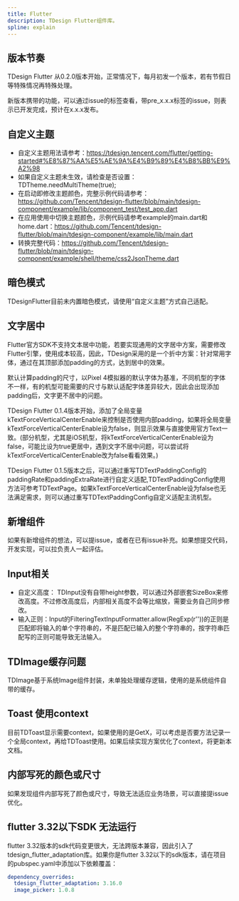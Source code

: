 ```yaml
---
title: Flutter
description: TDesign Flutter组件库。
spline: explain
---
```


## 版本节奏
TDesign Flutter 从0.2.0版本开始，正常情况下，每月初发一个版本，若有节假日等特殊情况再特殊处理。

新版本携带的功能，可以通过issue的标签查看，带pre_x.x.x标签的issue，则表示已开发完成，预计在x.x.x发布。

## 自定义主题
- 自定义主题用法请参考：https://tdesign.tencent.com/flutter/getting-started#%E8%87%AA%E5%AE%9A%E4%B9%89%E4%B8%BB%E9%A2%98
- 如果自定义主题未生效，请检查是否设置：TDTheme.needMultiTheme(true);
- 在启动即修改主题颜色，完整示例代码请参考：https://github.com/Tencent/tdesign-flutter/blob/main/tdesign-component/example/lib/component_test/test_app.dart
- 在应用使用中切换主题颜色，示例代码请参考example的main.dart和home.dart：https://github.com/Tencent/tdesign-flutter/blob/main/tdesign-component/example/lib/main.dart
- 转换完整代码：https://github.com/Tencent/tdesign-flutter/blob/main/tdesign-component/example/shell/theme/css2JsonTheme.dart

## 暗色模式
TDesignFlutter目前未内置暗色模式，请使用“自定义主题”方式自己适配。

## 文字居中
Flutter官方SDK不支持文本居中功能，若要实现通用的文字居中方案，需要修改Flutter引擎，使用成本较高，因此，TDesign采用的是一个折中方案：针对常用字体，通过在其顶部添加padding的方式，达到居中的效果。

默认计算padding的尺寸，以Pixel 4模拟器的默认字体为基准，不同机型的字体不一样，有的机型可能需要的尺寸与默认适配字体差异较大，因此会出现添加padding后，文字更不居中的问题。

TDesign Flutter 0.1.4版本开始，添加了全局变量kTextForceVerticalCenterEnable来控制是否使用内部padding，如果将全局变量kTextForceVerticalCenterEnable设为false，则显示效果与直接使用官方Text一致。(部分机型，尤其是iOS机型，将kTextForceVerticalCenterEnable设为false，可能比设为true更居中，遇到文字不居中问题，可以尝试将kTextForceVerticalCenterEnable改为false看看效果。)

TDesign Flutter 0.1.5版本之后，可以通过重写TDTextPaddingConfig的paddingRate和paddingExtraRate进行自定义适配,TDTextPaddingConfig使用方法可参考TDTextPage。如果kTextForceVerticalCenterEnable设为false也无法满足需求，则可以通过重写TDTextPaddingConfig自定义适配主流机型。

## 新增组件
如果有新增组件的想法，可以提issue，或者在已有issue补充。如果想提交代码，开发实现，可以拉负责人一起评估。

## Input相关
- 自定义高度： TDInput没有自带height参数，可以通过外部嵌套SizeBox来修改高度。不过修改高度后，内部相关高度不会等比缩放，需要业务自己同步修改。
- 输入正则：Input的FilteringTextInputFormatter.allow(RegExp(r''))的正则是匹配即将输入的单个字符串的，不是匹配已输入的整个字符串的，按字符串匹配写的正则可能导致无法输入。

## TDImage缓存问题
TDImage基于系统Image组件封装，未单独处理缓存逻辑，使用的是系统组件自带的缓存。

## Toast 使用context
目前TDToast显示需要context，如果使用的是GetX，可以考虑是否要方法记录一个全局context，再给TDToast使用。如果后续实现方案优化了context，将更新本文档。

## 内部写死的颜色或尺寸
如果发现组件内部写死了颜色或尺寸，导致无法适应业务场景，可以直接提issue优化。

## flutter 3.32以下SDK 无法运行
flutter 3.32版本的sdk代码变更很大，无法跨版本兼容，因此引入了tdesign_flutter_adaptation库。如果你是flutter 3.32以下的sdk版本，请在项目的pubspec.yaml中添加以下依赖覆盖：
```yaml
dependency_overrides:
  tdesign_flutter_adaptation: 3.16.0
  image_picker: 1.0.8
```
